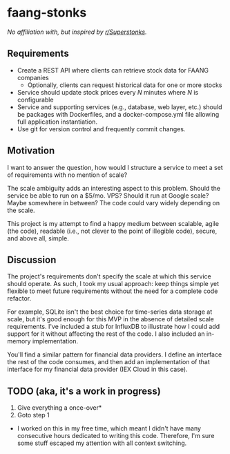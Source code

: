 # faang-stonks

_No affiliation with, but inspired by
[r/Superstonks](https://www.reddit.com/r/Superstonks/)._

## Requirements

* Create a REST API where clients can retrieve stock data for FAANG companies
  * Optionally, clients can request historical data for one or more stocks
* Service should update stock prices every _N_ minutes where _N_ is configurable
* Service and supporting services (e.g., database, web layer, etc.) should be
  packages with Dockerfiles, and a docker-compose.yml file allowing full 
  application instantiation.
* Use git for version control and frequently commit changes.

## Motivation

I want to answer the question, how would I structure a service to meet a set
of requirements with no mention of scale?

The scale ambiguity adds an interesting aspect to this problem. Should the
service be able to run on a $5/mo. VPS? Should it run at Google scale? Maybe
somewhere in between? The code could vary widely depending on the scale.

This project is my attempt to find a happy medium between scalable, agile (the
code), readable (i.e., not clever to the point of illegible code), secure, and 
above all, simple.

## Discussion

The project's requirements don't specify the scale at which this service 
should operate. As such, I took my usual approach: keep things simple yet 
flexible to meet future requirements without the need for a complete code
refactor.

For example, SQLite isn't the best choice for time-series data storage at
scale, but it's good enough for this MVP in the absence of detailed scale
requirements. I've included a stub for InfluxDB to illustrate how I could add
support for it without affecting the rest of the code. I also included an in-
memory implementation.

You'll find a similar pattern for financial data providers. I define an
interface the rest of the code consumes, and then add an implementation of
that interface for my financial data provider (IEX Cloud in this case).

## TODO (aka, it's a work in progress)

1. Give everything a once-over*
2. Goto step 1

* I worked on this in my free time, which meant I didn't have many consecutive
  hours dedicated to writing this code. Therefore, I'm sure some stuff escaped
  my attention with all context switching.